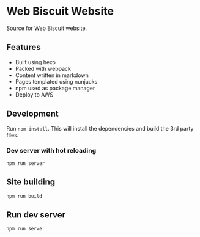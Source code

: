 # Web Biscuit Website

Source for Web Biscuit website.

## Features
- Built using hexo
- Packed with webpack
- Content written in markdown
- Pages templated using nunjucks
- npm used as package manager
- Deploy to AWS

## Development

Run `npm install`. This will install the dependencies and build the 3rd party files.

### Dev server with hot reloading

`npm run server`

## Site building
`npm run build`

## Run dev server

`npm run serve`

<!-- ## Bonus Features
The resume that appears on the site can be built into multiple formats using the same .md file:
- HTML
- PDF
- docx

Build all these with `npm run build:cv`

Make sure you have pandoc installed.

You might also need some supporting libraries for pandoc:
- texlive-latex-base
- texlive-fonts-recommended -->

